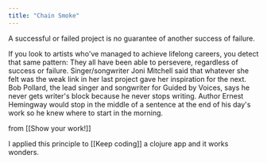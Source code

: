 ```yaml
---
title: "Chain Smoke"
---
```


A successful or failed project is no guarantee of another success of failure.

If you look to artists who've managed to achieve lifelong careers, you detect that same pattern: They all have been able to persevere, regardless of success or failure. Singer/songwriter Joni Mitchell said that whatever she felt was the weak link in her last project gave her inspiration for the next. Bob Pollard, the lead singer and songwriter for Guided by Voices, says he never gets writer's block because he never stops writing. Author Ernest Hemingway would stop in the middle of a sentence at the end of his day's work so he knew where to start in the morning.

from [[Show your work!]]

I applied this principle to [[Keep coding]] a clojure app and it works wonders.